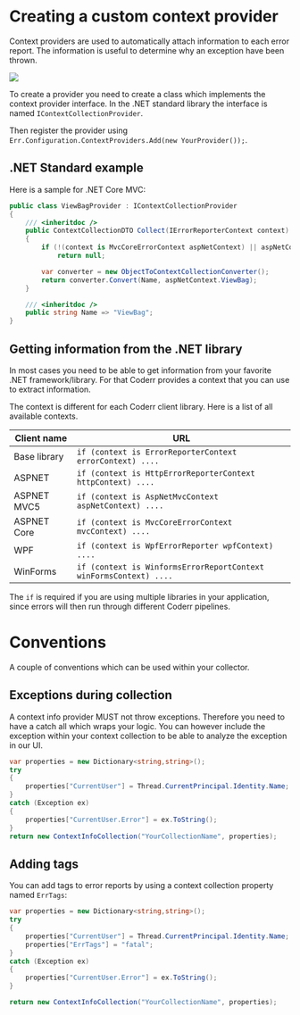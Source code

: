 Creating a custom context provider
==================================

Context providers are used to automatically attach information to each error report. The information is useful to determine why an exception have been thrown.

![](/screens/features/context/anonymous-object.png)

To create a provider you need to create a class which implements the context provider interface. In the .NET standard library the interface is named `IContextCollectionProvider`.

Then register the provider using `Err.Configuration.ContextProviders.Add(new YourProvider());`.

## .NET Standard example

Here is a sample for .NET Core MVC:

```csharp
public class ViewBagProvider : IContextCollectionProvider
{
    /// <inheritdoc />
    public ContextCollectionDTO Collect(IErrorReporterContext context)
    {
        if (!(context is MvcCoreErrorContext aspNetContext) || aspNetContext.ViewBag == null)
            return null;

        var converter = new ObjectToContextCollectionConverter();
        return converter.Convert(Name, aspNetContext.ViewBag);
    }

    /// <inheritdoc />
    public string Name => "ViewBag";
}
```

## Getting information from the .NET library

In most cases you need to be able to get information from your favorite .NET framework/library. For that Coderr provides a context that you can use to extract information.

The context is different for each Coderr client library. Here is a list of all available contexts.

Client name | URL
----------- | ---------
Base library | `if (context is ErrorReporterContext errorContext) ....`
ASPNET | `if (context is HttpErrorReporterContext httpContext) ....`
ASPNET MVC5 | `if (context is AspNetMvcContext aspNetContext) ....`
ASPNET Core | `if (context is MvcCoreErrorContext mvcContext) ....`
WPF | `if (context is WpfErrorReporter wpfContext) ....`
WinForms | `if (context is WinformsErrorReportContext winFormsContext) ....`

The `if` is required if you are using multiple libraries in your application, since errors will then run through different Coderr pipelines.

# Conventions

A couple of conventions which can be used within your collector.

## Exceptions during collection

A context info provider MUST not throw exceptions. Therefore you need to have a catch all which wraps your logic. You can however include the exception within your context collection to be able to analyze the exception in our UI.

```csharp
var properties = new Dictionary<string,string>();
try
{
    properties["CurrentUser"] = Thread.CurrentPrincipal.Identity.Name;
}
catch (Exception ex)
{
    properties["CurrentUser.Error"] = ex.ToString();
}
return new ContextInfoCollection("YourCollectionName", properties);
```

## Adding tags

You can add tags to error reports by using a context collection property named `ErrTags`:

```csharp
var properties = new Dictionary<string,string>();
try
{
    properties["CurrentUser"] = Thread.CurrentPrincipal.Identity.Name;
    properties["ErrTags"] = "fatal";
}
catch (Exception ex)
{
    properties["CurrentUser.Error"] = ex.ToString();
}

return new ContextInfoCollection("YourCollectionName", properties);
```


